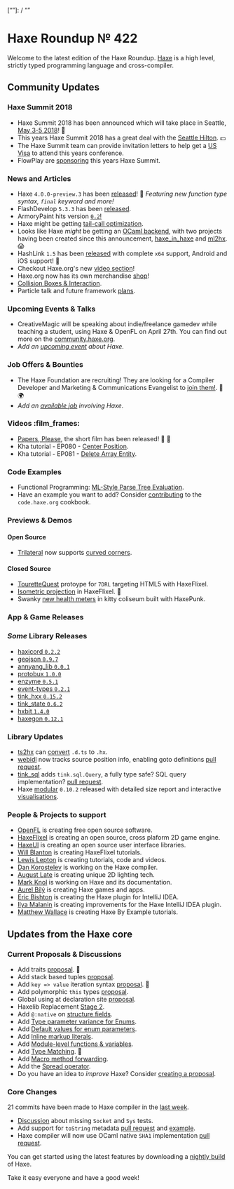 [_template]: ../templates/roundup.html
[date]: / "2018-03-08 13:50:00"
[modified]: / "2018-03-08 14:15:00"
[published]: / "2018-03-08 14:35:00"
[description]: / "The latest news covering the Haxe community, featuring upcoming talks, the latest HaxeLib releases, game previews and lots more!"
[“”]: / “”

# Haxe Roundup № 422

Welcome to the latest edition of the Haxe Roundup. [Haxe](http://haxe.org/?utm_source=haxe.io) is a high level, strictly typed programming language and cross-compiler.

## Community Updates

### Haxe Summit 2018

- Haxe Summit 2018 has been announced which will take place in Seattle, [May 3-5 2018](https://summit.haxe.org/us/2018/)! :tada:
- This years Haxe Summit 2018 has a great deal with the [Seattle Hilton](https://twitter.com/HaxeSummit/status/953767955338354689). :dollar:
- The Haxe Summit team can provide invitation letters to help get a [US Visa](https://twitter.com/HaxeSummit/status/955646774101897216) to attend this years conference.
- FlowPlay are [sponsoring](http://markets.businessinsider.com/news/stocks/FlowPlay-to-Bring-Inaugural-U-S-Haxe-Summit-to-Seattle-1014968271) this years Haxe Summit.

### News and Articles

- Haxe `4.0.0-preview.3` has been [released](https://haxe.org/download/version/4.0.0-preview.3/)! :tada: _Featuring new function type syntax, `final` keyword and more!_
- FlashDevelop `5.3.3` has been [released](https://twitter.com/flashdevelop/status/966046716301594624).
- ArmoryPaint hits version [`0.2`!](https://twitter.com/luboslenco/status/968559066074288130)
- Haxe might be getting [tail-call optimization](https://twitter.com/nadako/status/967660172431773696).
- Looks like Haxe _might_ be getting an [OCaml backend](https://twitter.com/skial/status/962324583608143872), with two projects having been created since this announcement, [haxe_in_haxe](https://github.com/elnabo/haxe_in_haxe) and [ml2hx](https://github.com/nadako/ml2hx). :scream:
- HashLink `1.5` has been [released](https://github.com/HaxeFoundation/hashlink/releases/tag/1.5) with complete `x64` support, Android and iOS support! :tada:
- Checkout Haxe.org's new [video section](https://haxe.org/videos/)!
- Haxe.org now has its own merchandise [shop](https://haxe.org/foundation/shop/#!/)!
- [Collision Boxes & Interaction](https://lewislepton.com/blog/2018/03/02/collision-boxes-&-interaction/).
- Particle talk and future framework [plans](https://lewislepton.com/blog/2018/03/05/particles-&-framework-plans/).

### Upcoming Events & Talks

- CreativeMagic will be speaking about indie/freelance gamedev while teaching a student, using Haxe & OpenFL on April 27th. You can find out more on the [community.haxe.org](https://community.haxe.org/t/event-game-dev-event-in-tokyo/512/1).
- _Add an [upcoming event](https://github.com/skial/haxe.io/labels/events) about Haxe._

### Job Offers & Bounties

- The Haxe Foundation are recruiting! They are looking for a Compiler Developer and Marketing & Communications Evangelist to [join them!](https://haxe.org/blog/hf-is-recruiting/). :star2: :earth_africa:
- _Add an [available job](https://github.com/skial/haxe.io/labels/jobs) involving Haxe_.

### Videos :film_frames:

- [Papers, Please](https://www.youtube.com/watch?v=YFHHGETsxkE), the short film has been released! :star2: :tada:
- Kha tutorial - EP080 - [Center Position](https://www.youtube.com/watch?v=9IqXJZq4pyw).
- Kha tutorial - EP081 - [Delete Array Entity](https://www.youtube.com/watch?v=zrJnNAX31K4).

### Code Examples

- Functional Programming: [ML-Style Parse Tree Evaluation](https://code.haxe.org/category/functional-programming/functional-style-expression-evaluation.html).
- Have an example you want to add? Consider [contributing](https://github.com/HaxeFoundation/code-cookbook#contributing-articles) to the `code.haxe.org` cookbook.

### Previews & Demos

#### Open Source

- [Trilateral](https://github.com/nanjizal/Trilateral) now supports [curved corners](https://twitter.com/Nanjizal_net/status/970772604071088129).

#### Closed Source

- [TouretteQuest](https://twitter.com/larsiusprime/status/971266306761723904) protoype for `7DRL` targeting HTML5 with HaxeFlixel.
- [Isometric projection](https://twitter.com/JoeCreates/status/969633683962519552) in HaxeFlixel. :star2:
- Swanky [new health meters](https://twitter.com/mousemobgames/status/971059368501248000) in kitty coliseum built with HaxePunk.

### App & Game Releases



### _Some_ Library Releases

- [haxicord `0.2.2`](http://lib.haxe.org/p/Haxicord)
- [geojson `0.9.7`](http://lib.haxe.org/p/geojson)
- [annyang_lib `0.0.1`](http://lib.haxe.org/p/annyang_lib)
- [protobux `1.0.0`](http://lib.haxe.org/p/protobux)
- [enzyme `0.5.1`](http://lib.haxe.org/p/enzyme)
- [event-types `0.2.1`](http://lib.haxe.org/p/event-types)
- [tink_hxx `0.15.2`](http://lib.haxe.org/p/tink_hxx)
- [tink_state `0.6.2`](http://lib.haxe.org/p/tink_state)
- [hxbit `1.4.0`](http://lib.haxe.org/p/hxbit)
- [haxegon `0.12.1`](http://lib.haxe.org/p/haxegon)

### Library Updates

- [ts2hx](https://github.com/ncannasse/ts2hx) can [convert](https://github.com/HaxeFoundation/haxe/issues/6546#issuecomment-369977111) `.d.ts` to `.hx`.
- [webidl](https://github.com/ncannasse/webidl) now tracks source position info, enabling goto definitions [pull request](https://github.com/ncannasse/webidl/pull/4).
- [tink_sql](https://github.com/haxetink/tink_sql) adds `tink.sql.Query`, a fully type safe? SQL query implementation? [pull request](https://github.com/haxetink/tink_sql/pull/61).
- Haxe [modular](https://github.com/elsassph/haxe-modular) `0.10.2` released with detailed size report and interactive [visualisations](https://twitter.com/elsassph/status/969548430849830914).

### People & Projects to support

- [OpenFL](https://www.patreon.com/openfl) is creating free open source software.
- [HaxeFlixel](https://www.patreon.com/haxeflixel) is creating an open source, cross plaform 2D game engine.
- [HaxeUI](https://www.patreon.com/haxeui) is creating an open source user interface libraries.
- [Will Blanton](https://www.patreon.com/x01010111) is creating HaxeFlixel tutorials.
- [Lewis Lepton](https://www.patreon.com/lewislepton) is creating tutorials, code and videos.
- [Dan Korostelev](https://www.patreon.com/nadako) is working on the Haxe compiler.
- [August Late](http://www.patreon.com/augustlate) is creating unique 2D lighting tech.
- [Mark Knol](https://www.patreon.com/markknol) is working on Haxe and its documentation.
- [Aurel Bílý](https://www.patreon.com/Aurel300) is creating Haxe games and apps.
- [Eric Bishton](https://www.patreon.com/EricBishton) is creating the Haxe plugin for IntelliJ IDEA.
- [Ilya Malanin](https://www.patreon.com/mayakwd) is creating improvements for the Haxe IntelliJ IDEA plugin.
- [Matthew Wallace](https://www.patreon.com/haxeexamples) is creating Haxe By Example tutorials.

## Updates from the Haxe core

### Current Proposals & Discussions

- Add traits [proposal](https://github.com/HaxeFoundation/haxe-evolution/pull/40). :star2:
- Add stack based tuples [proposal](https://github.com/HaxeFoundation/haxe-evolution/pull/38).
- Add `key => value` iteration syntax [proposal](https://github.com/HaxeFoundation/haxe-evolution/pull/37). :star2:
- Add polymorphic `this` types [proposal](https://github.com/HaxeFoundation/haxe-evolution/pull/36).
- Global using at declaration site [proposal](https://github.com/HaxeFoundation/haxe-evolution/issues/35).
- Haxelib Replacement [Stage 2](https://github.com/HaxeFoundation/haxe-evolution/issues/34).
- Add `@:native` on [structure fields](https://github.com/HaxeFoundation/haxe-evolution/pull/32).
- Add [Type parameter variance for Enums](https://github.com/HaxeFoundation/haxe-evolution/pull/28).
- Add [Default values for enum parameters](https://github.com/HaxeFoundation/haxe-evolution/issues/27).
- Add [Inline markup literals](https://github.com/HaxeFoundation/haxe-evolution/pull/26).
- Add [Module-level functions & variables](https://github.com/HaxeFoundation/haxe-evolution/pull/24).
- Add [Type Matching](https://github.com/HaxeFoundation/haxe-evolution/pull/20). :star2:
- Add [Macro method forwarding](https://github.com/HaxeFoundation/haxe-evolution/pull/18).
- Add the [Spread operator](https://github.com/HaxeFoundation/haxe-evolution/pull/7).
- Do you have an idea to _improve_ Haxe? Consider [creating a proposal].

### Core Changes

21 commits have been made to Haxe compiler in the [last week].

- [Discussion](https://github.com/HaxeFoundation/haxe/issues/6889) about missing `Socket` and `Sys` tests.
- Add support for `toString` metadata [pull request](https://github.com/HaxeFoundation/haxe/pull/6894) and [example](https://github.com/HaxeFoundation/haxe/issues/6841#issuecomment-371237157).
- Haxe compiler will now use OCaml native `SHA1` implementation [pull request](https://github.com/HaxeFoundation/haxe/pull/6890).

You can get started using the latest features by downloading a [nightly build] of Haxe.

Take it easy everyone and have a good week!

[last week]: https://github.com/issues?utf8=%E2%9C%93&q=closed%3A2018-03-01..2018-03-08+org%3Ahaxefoundation+is%3Aclosed+
[nightly build]: http://build.haxe.org
[creating a proposal]: https://github.com/HaxeFoundation/haxe-evolution
